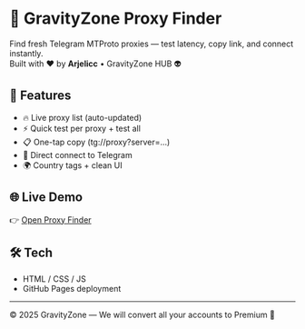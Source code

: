 # 🔎 GravityZone Proxy Finder

Find fresh Telegram MTProto proxies — test latency, copy link, and connect instantly.  
Built with ❤️ by **Arjelicc** • GravityZone HUB 👽

## 🌟 Features
- 🔥 Live proxy list (auto-updated)
- ⚡ Quick test per proxy + test all
- 📋 One-tap copy (tg://proxy?server=…)
- 🚀 Direct connect to Telegram
- 🌍 Country tags + clean UI

## 🌐 Live Demo
👉 [Open Proxy Finder](https://gravityzonehub.github.io/proxy-finder/)

## 🛠️ Tech
- HTML / CSS / JS
- GitHub Pages deployment

---

© 2025 GravityZone — We will convert all your accounts to Premium 🚀
